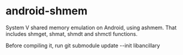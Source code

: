 android-shmem
=============

System V shared memory emulation on Android, using ashmem. That includes shmget, shmat, shmdt and shmctl functions.

Before compiling it, run
git submodule update --init libancillary

